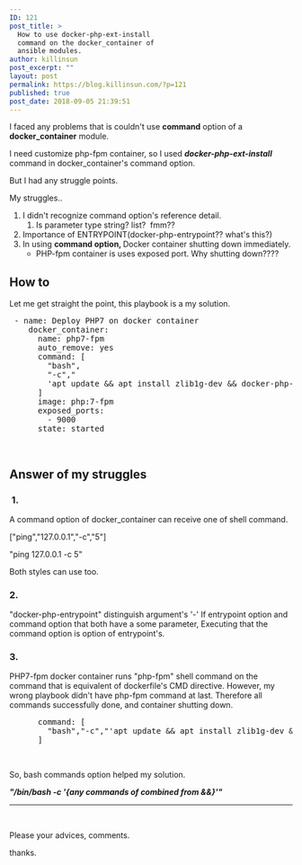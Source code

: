 ```yaml
---
ID: 121
post_title: >
  How to use docker-php-ext-install
  command on the docker_container of
  ansible modules.
author: killinsun
post_excerpt: ""
layout: post
permalink: https://blog.killinsun.com/?p=121
published: true
post_date: 2018-09-05 21:39:51
---
```

I faced any problems that is couldn't use <strong>command</strong> option of a <strong>docker_container</strong> module.

<!--more-->I need customize php-fpm container, so I used <em><strong>docker-php-ext-install</strong></em> command in docker_container's command option.
But I had any struggle points.

My struggles..
<ol>
 	<li>I didn't recognize command option's reference detail.
<ol>
 	<li>Is parameter type string? list?  fmm??</li>
</ol>
</li>
 	<li>Importance of ENTRYPOINT(docker-php-entrypoint?? what's this?)</li>
 	<li>In using <strong>command option, </strong>Docker container shutting down immediately.
<ul>
 	<li>PHP-fpm container is uses exposed port. Why shutting down????</li>
</ul>
</li>
</ol>
<h2>How to</h2>
Let me get straight the point, this playbook is a my solution.
<pre class="toolbar:2 lang:yaml decode:true crayon-selected"> - name: Deploy PHP7 on docker container
    docker_container:
      name: php7-fpm
      auto_remove: yes
      command: [
        "bash",
        "-c","
        'apt update &amp;&amp; apt install zlib1g-dev &amp;&amp; docker-php-ext-install zip &amp;&amp; docker-php-ext-install pdo_mysql &amp;&amp; php-fpm'"
      ]
      image: php:7-fpm
      exposed_ports:
        - 9000
      state: started
</pre>
&nbsp;
<h2>Answer of my struggles</h2>
<h3> 1.</h3>
A command option of docker_container can receive one of shell command.

["ping","127.0.0.1","-c","5"]

"ping 127.0.0.1 -c 5"

Both styles can use too.
<h3>2.</h3>
"docker-php-entrypoint" distinguish argument's '-'
If entrypoint option and command option that both have a some parameter, Executing that the command option is option of entrypoint's.
<h3>3.</h3>
PHP7-fpm docker container runs "php-fpm" shell command on the command that is equivalent of dockerfile's CMD directive.
However, my wrong playbook didn't have php-fpm command at last.
Therefore all commands successfully done, and container shutting down.
<pre class="lang:default decode:true ">      command: [
        "bash","-c","'apt update &amp;&amp; apt install zlib1g-dev &amp;&amp; docker-php-ext-install zip &amp;&amp; docker-php-ext-install pdo_mysql"
      ]</pre>
&nbsp;

So, bash commands option helped my solution.

<em><strong>"/bin/bash -c '{any commands of combined from &amp;&amp;}'" </strong></em>

<hr />

&nbsp;

Please your advices, comments.

thanks.